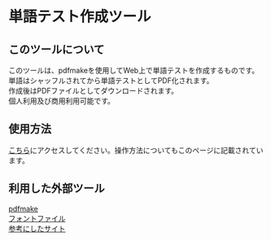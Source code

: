 # 単語テスト作成ツール
## このツールについて
このツールは、pdfmakeを使用してWeb上で単語テストを作成するものです。単語はシャッフルされてから単語テストとしてPDF化されます。<br>
作成後はPDFファイルとしてダウンロードされます。<br>
個人利用及び商用利用可能です。<br>

## 使用方法
[こちら](https://ryt-frkw.github.io/Spell_Check/)にアクセスしてください。操作方法についてもこのページに記載されています。

## 利用した外部ツール
[pdfmake](https://github.com/bpampuch/pdfmake/releases)<br>
[フォントファイル](https://github.com/naoa/pdfmake/blob/master/build/vfs_fonts.js)<br>
[参考にしたサイト](https://blog.maromaro.co.jp/archives/5496)<br>
